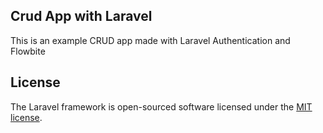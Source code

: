 
## Crud App with Laravel

This is an example CRUD app made with Laravel Authentication and Flowbite


## License

The Laravel framework is open-sourced software licensed under the [MIT license](https://opensource.org/licenses/MIT).
